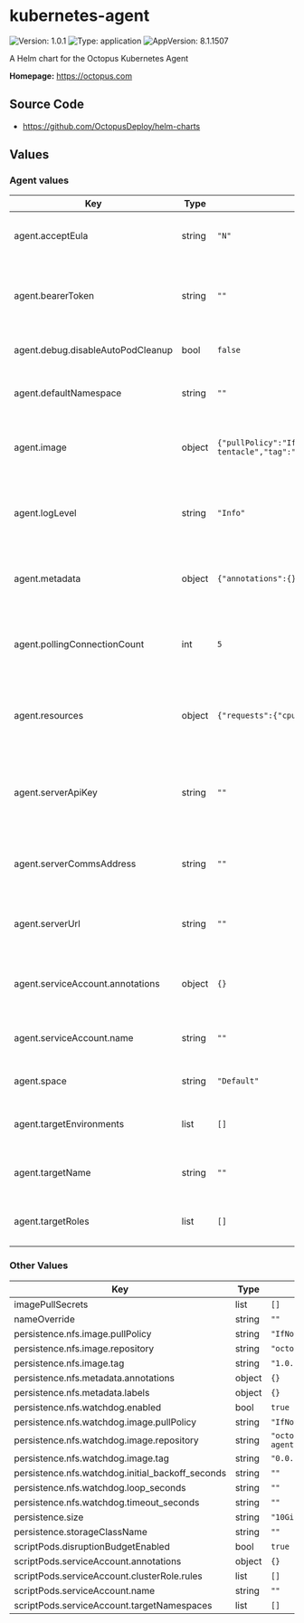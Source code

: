 # kubernetes-agent


![Version: 1.0.1](https://img.shields.io/badge/Version-1.0.1-informational?style=flat-square) ![Type: application](https://img.shields.io/badge/Type-application-informational?style=flat-square) ![AppVersion: 8.1.1507](https://img.shields.io/badge/AppVersion-8.1.1507-informational?style=flat-square) 

A Helm chart for the Octopus Kubernetes Agent

**Homepage:** <https://octopus.com>



## Source Code

* <https://github.com/OctopusDeploy/helm-charts>



## Values

### Agent values 

| Key | Type | Default | Description |
|-----|------|---------|-------------|
| agent.acceptEula | string | `"N"` | Setting to Y accepts the [Customer Agreement](https://octopus.com/company/legal) |
| agent.bearerToken | string | `""` | A JWT bearer token use to authenticate with the target Octopus Server |
| agent.debug.disableAutoPodCleanup | bool | `false` | Disables automatic pod cleanup |
| agent.defaultNamespace | string | `""` | The default Kubernetes namespace for deployments |
| agent.image | object | `{"pullPolicy":"IfNotPresent","repository":"octopusdeploy/kubernetes-tentacle","tag":"8.1.1507"}` | The image, repository &  to use for the agent container |
| agent.logLevel | string | `"Info"` | The log level of the agent. Logs are written to the pod logs as well as to file |
| agent.metadata | object | `{"annotations":{},"labels":{}}` | Additional metadata to add to the agent pod & container |
| agent.pollingConnectionCount | int | `5` | The number of polling TCP connections to open with the target Octopus Server |
| agent.resources | object | `{"requests":{"cpu":"100m","memory":"150Mi"}}` | The resource limits and requests assigned to the agent container |
| agent.serverApiKey | string | `""` | An Octopus Server API key use to authenticate with the target Octopus Server |
| agent.serverCommsAddress | string | `""` | The polling communication URL of the target Octopus Server |
| agent.serverUrl | string | `""` | The URL of the target Octopus Server to register this agent with |
| agent.serviceAccount.annotations | object | `{}` | Additional metadata to add to the agent pod & container |
| agent.serviceAccount.name | string | `""` | The name of the service account for the agent pod |
| agent.space | string | `"Default"` | The Space to register the agent in |
| agent.targetEnvironments | list | `[]` | The target environments to register the agent with |
| agent.targetName | string | `""` | The name of the deployment target |
| agent.targetRoles | list | `[]` | The target roles to register the agent with |

### Other Values

| Key | Type | Default | Description |
|-----|------|---------|-------------|
| imagePullSecrets | list | `[]` |  |
| nameOverride | string | `""` |  |
| persistence.nfs.image.pullPolicy | string | `"IfNotPresent"` |  |
| persistence.nfs.image.repository | string | `"octopusdeploy/nfs-server"` |  |
| persistence.nfs.image.tag | string | `"1.0.1"` |  |
| persistence.nfs.metadata.annotations | object | `{}` |  |
| persistence.nfs.metadata.labels | object | `{}` |  |
| persistence.nfs.watchdog.enabled | bool | `true` |  |
| persistence.nfs.watchdog.image.pullPolicy | string | `"IfNotPresent"` |  |
| persistence.nfs.watchdog.image.repository | string | `"octopusdeploy/kubernetes-agent-nfs-watchdog"` |  |
| persistence.nfs.watchdog.image.tag | string | `"0.0.2"` |  |
| persistence.nfs.watchdog.initial_backoff_seconds | string | `""` |  |
| persistence.nfs.watchdog.loop_seconds | string | `""` |  |
| persistence.nfs.watchdog.timeout_seconds | string | `""` |  |
| persistence.size | string | `"10Gi"` |  |
| persistence.storageClassName | string | `""` |  |
| scriptPods.disruptionBudgetEnabled | bool | `true` |  |
| scriptPods.serviceAccount.annotations | object | `{}` |  |
| scriptPods.serviceAccount.clusterRole.rules | list | `[]` |  |
| scriptPods.serviceAccount.name | string | `""` |  |
| scriptPods.serviceAccount.targetNamespaces | list | `[]` |  |

